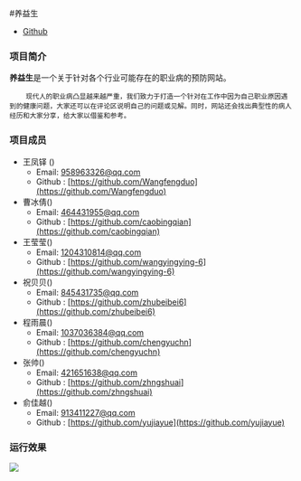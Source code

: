 #养益生
* [Github](https://github.com/Wangfengduo/JavaProject) 

### 项目简介

**养益生**是一个关于针对各个行业可能存在的职业病的预防网站。

        现代人的职业病凸显越来越严重，我们致力于打造一个针对在工作中因为自己职业原因遇到的健康问题，大家还可以在评论区说明自己的问题或见解。同时，网站还会找出典型性的病人经历和大家分享，给大家以借鉴和参考。


### 项目成员
* 王凤铎 () 
  * Email: <958963326@qq.com>
  * Github : [https://github.com/Wangfengduo](https://github.com/Wangfengduo)
* 曹冰倩()
  * Email: <464431955@qq.com>
  * Github : [https://github.com/caobingqian](https://github.com/caobingqian)
* 王莹莹()
  * Email: <1204310814@qq.com>
  * Github : [https://github.com/wangyingying-6](https://github.com/wangyingying-6)
* 祝贝贝()
  * Email: <845431735@qq.com>
  * Github : [https://github.com/zhubeibei6](https://github.com/zhubeibei6)
* 程雨晨()
  * Email: <1037036384@qq.com>
  * Github : [https://github.com/chengyuchn](https://github.com/chengyuchn)
* 张帅()
  * Email: <421651638@qq.com>
  * Github : [https://github.com/zhngshuai](https://github.com/zhngshuai)
* 俞佳越()
  * Email: <913411227@qq.com>
  * Github : [https://github.com/yujiayue](https://github.com/yujiayue)


### 运行效果
<img src="../images/admin.png"  />
